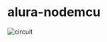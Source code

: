 # alura-nodemcu
![circuit](https://github.com/ThiagoKS-7/alura-nodemcu/assets/83460816/dc6db0a5-6c6a-4e9f-8c6b-8641bb325227)
